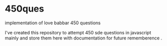 # 450ques
implementation of love babbar 450 questions

I've created this repository to attempt 450 sde questions in javascript mainly and store them here with documentation for future rememberence .
